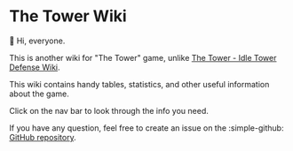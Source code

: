 # The Tower Wiki

:wave: Hi, everyone.

This is another wiki for "The Tower" game, unlike [The Tower -
Idle Tower Defense Wiki](https://the-tower-idle-tower-defense.fandom.com/wiki/The_Tower_-_Idle_Tower_Defense_Wiki).

This wiki contains handy tables, statistics, and other useful information about the game.

Click on the nav bar to look through the info you need. 

If you have any question, feel free to create an issue on the :simple-github:
[GitHub repository](https://github.com/pingcheng/the-tower-wiki/issues).